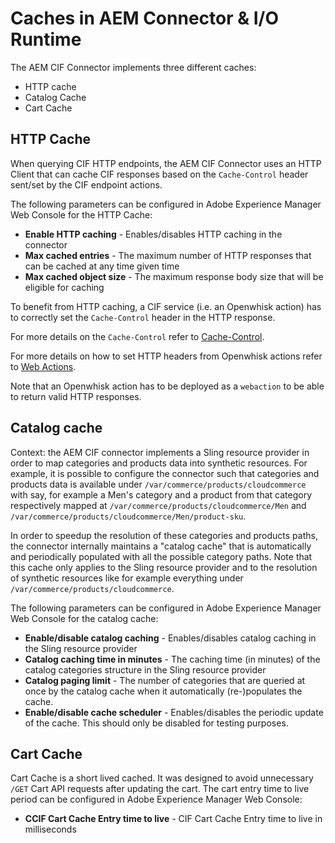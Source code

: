 # Caches in AEM Connector & I/O Runtime
The AEM CIF Connector implements three different caches: 
* HTTP cache 
* Catalog Cache
* Cart Cache

## HTTP Cache
 
When querying CIF HTTP endpoints, the AEM CIF Connector uses an HTTP Client that can cache CIF responses based on the `Cache-Control` header sent/set by the CIF endpoint actions.

The following parameters can be configured in Adobe Experience Manager Web Console for the HTTP Cache:
* **Enable HTTP caching** - Enables/disables HTTP caching in the connector
* **Max cached entries** - The maximum number of HTTP responses that can be cached at any time given time
* **Max cached object size** - The maximum response body size that will be eligible for caching

To benefit from HTTP caching, a CIF service (i.e. an Openwhisk action) has to correctly set the `Cache-Control` header in the HTTP response.

For more details on the `Cache-Control` refer to [Cache-Control](https://www.w3.org/Protocols/rfc2616/rfc2616-sec14.html#sec14.9).

For more details on how to set HTTP headers from Openwhisk actions refer to [Web Actions](https://github.com/apache/incubator-openwhisk/blob/master/docs/webactions.md#web-actions). 

Note that an Openwhisk action has to be deployed as a `webaction` to be able to return valid HTTP responses.   

## Catalog cache

Context: the AEM CIF connector implements a Sling resource provider in order to map categories and products data into synthetic resources. For example, it is possible to configure the connector such that categories and products data is available under `/var/commerce/products/cloudcommerce` with say, for example a Men's category and a product from that category respectively mapped at `/var/commerce/products/cloudcommerce/Men` and `/var/commerce/products/cloudcommerce/Men/product-sku`.

In order to speedup the resolution of these categories and products paths, the connector internally maintains a "catalog cache" that is automatically and periodically populated with all the possible category paths. Note that this cache only applies to the Sling resource provider and to the resolution of synthetic resources like for example everything under `/var/commerce/products/cloudcommerce`.
 
The following parameters can be configured in Adobe Experience Manager Web Console for the catalog cache:
* **Enable/disable catalog caching** - Enables/disables catalog caching in the Sling resource provider
* **Catalog caching time in minutes** - The caching time (in minutes) of the catalog categories
structure in the Sling resource provider
* **Catalog paging limit** - The number of categories that are queried at once by the catalog cache when it automatically (re-)populates the cache. 
* **Enable/disable cache scheduler** - Enables/disables the periodic update of the cache. This should only be disabled for testing purposes.

## Cart Cache
Cart Cache is a short lived cached. It was designed to avoid unnecessary `/GET` Cart API requests after updating the cart. 
The cart entry time to live period can be configured in Adobe Experience Manager Web Console:
  * **CCIF Cart Cache Entry time to live** - CIF Cart Cache Entry time to live in milliseconds
